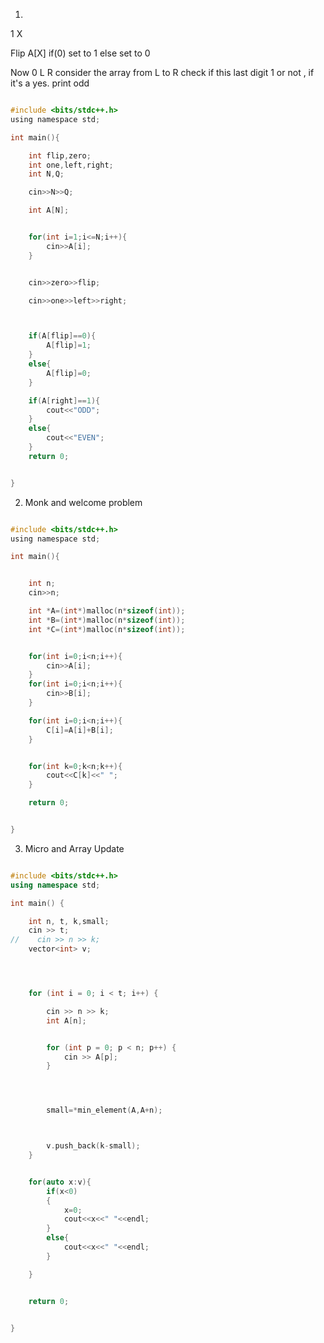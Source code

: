 


1.  


1 X 

Flip A[X] 
if(0) set to 1 else set to 0

Now 0 L R
consider the array from L to R
check if this last digit 1 or not , if it's a yes. print odd


```c  

#include <bits/stdc++.h>
using namespace std;

int main(){

    int flip,zero;
    int one,left,right;
    int N,Q;

    cin>>N>>Q;

    int A[N];


    for(int i=1;i<=N;i++){
        cin>>A[i];
    }


    cin>>zero>>flip;

    cin>>one>>left>>right;



    if(A[flip]==0){
        A[flip]=1;
    }
    else{
        A[flip]=0;
    }

    if(A[right]==1){
        cout<<"ODD";
    }
    else{
        cout<<"EVEN";
    }
    return 0;


}

```



2. Monk and welcome problem

```c  

#include <bits/stdc++.h>
using namespace std;

int main(){


    int n;
    cin>>n;

    int *A=(int*)malloc(n*sizeof(int));
    int *B=(int*)malloc(n*sizeof(int));
    int *C=(int*)malloc(n*sizeof(int));


    for(int i=0;i<n;i++){
        cin>>A[i];
    }
    for(int i=0;i<n;i++){
        cin>>B[i];
    }

    for(int i=0;i<n;i++){
        C[i]=A[i]+B[i];
    }


    for(int k=0;k<n;k++){
        cout<<C[k]<<" ";
    }

    return 0;


}

```




3. Micro and Array Update


```c++

#include <bits/stdc++.h>
using namespace std;

int main() {

    int n, t, k,small;
    cin >> t;
//    cin >> n >> k;
    vector<int> v;




    for (int i = 0; i < t; i++) {

        cin >> n >> k;
        int A[n];


        for (int p = 0; p < n; p++) {
            cin >> A[p];
        }




        small=*min_element(A,A+n);



        v.push_back(k-small);
    }


    for(auto x:v){
        if(x<0)
        {
            x=0;
            cout<<x<<" "<<endl;
        }
        else{
            cout<<x<<" "<<endl;
        }

    }


    return 0;


}

```